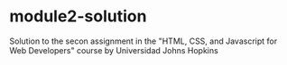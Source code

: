 # module2-solution
Solution to the secon assignment in the "HTML, CSS, and Javascript for Web Developers" course by Universidad Johns Hopkins

